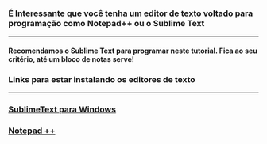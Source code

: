 ### É Interessante que você tenha um editor de texto voltado para programação como **Notepad++** ou o **Sublime Text**

------------

#### Recomendamos o Sublime Text para programar neste tutorial. Fica ao seu critério, até um bloco de notas serve!  ####

### Links para estar instalando os editores de texto ###

------------

### [SublimeText para Windows](https://download.sublimetext.com/Sublime%20Text%20Build%203211%20x64%20Setup.exe)
### [Notepad ++](https://github.com/notepad-plus-plus/notepad-plus-plus/releases/download/v8.1.9.3/npp.8.1.9.3.Installer.x64.exe)

